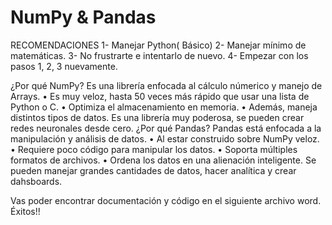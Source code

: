 # NumPy & Pandas
RECOMENDACIONES
1- Manejar Python( Básico)
2- Manejar mínimo de matemáticas.
3- No frustrarte e intentarlo de nuevo.
4- Empezar con los pasos 1, 2, 3 nuevamente.


¿Por qué NumPy?
Es una librería enfocada al cálculo númerico y manejo de Arrays.
•	Es muy veloz, hasta 50 veces más rápido que usar una lista de Python o C.
•	Optimiza el almacenamiento en memoria.
•	Además, maneja distintos tipos de datos.
Es una librería muy poderosa, se pueden crear redes neuronales desde cero.
¿Por qué Pandas?
Pandas está enfocada a la manipulación y análisis de datos.
•	Al estar construido sobre NumPy veloz.
•	Requiere poco código para manipular los datos.
•	Soporta múltiples formatos de archivos.
•	Ordena los datos en una alienación inteligente.
Se pueden manejar grandes cantidades de datos, hacer analítica y crear dahsboards.

Vas poder encontrar documentación y código en el siguiente archivo word. Éxitos!!

 

